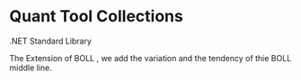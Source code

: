 # Quant Tool Collections

.NET Standard Library

The Extension of BOLL , we add the variation and the tendency of thie BOLL middle line.

